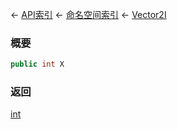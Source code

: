 ← [API索引](Api-Index) ← [命名空间索引](Namespace-Index) ← [Vector2I](VRageMath.Vector2I)

### 概要

```csharp
public int X
```

### 返回

[int](https://docs.microsoft.com/en-us/dotnet/api/System.Int32?view=netframework-4.6)

